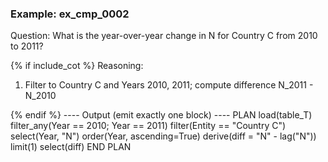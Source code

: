### Example: ex_cmp_0002
Question:
What is the year-over-year change in N for Country C from 2010 to 2011?

{% if include_cot %}
Reasoning:
1) Filter to Country C and Years 2010, 2011; compute difference N_2011 - N_2010

{% endif %}
---- Output (emit exactly one block) ----
PLAN
load(table_T)
filter_any(Year == 2010; Year == 2011)
filter(Entity == "Country C")
select(Year, "N")
order(Year, ascending=True)
derive(diff = "N" - lag("N"))
limit(1)
select(diff)
END PLAN

